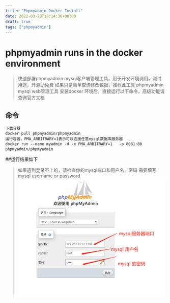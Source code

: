 ```yaml
---
title: "Phpmyadmin Docker Install"
date: 2022-03-28T18:14:36+08:00 
draft: true
tags: ["phpmyadmin"]
---
```

#  phpmyadmin runs in the docker environment

> 快速部署phpmyadmin mysql客户端管理工具，用于开发环境调用，测试用途，开源助免费
> 如果只是简单查询修改数据，推荐此工具 phpmyadmin mysql web管理工具
> 安装docker 环境后，直接运行以下命令，高级功能请查询官方文档

## 命令
```jshelllanguage
下载容器
docker pull phpmyadmin/phpmyadmin
运行容器，PMA_ARBITRARY=1表示可以连接任意mysql数据库服务器
docker run --name myadmin -d -e PMA_ARBITRARY=1   -p 8081:80  phpmyadmin/phpmyadmin
```

##运行结果如下
> 如果遇到登录不上的，请检查你的mysql端口和用户名，密码
> 需要填写mysql username or password 
![phpmyadmin-use](phpmyadmin-docker-use-login.png)
